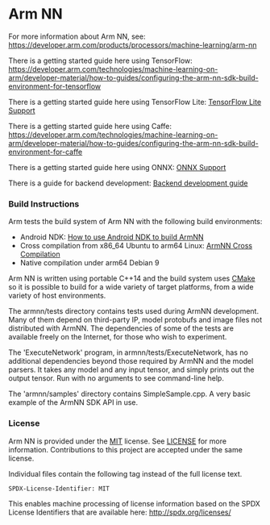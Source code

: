# Arm NN

For more information about Arm NN, see: <https://developer.arm.com/products/processors/machine-learning/arm-nn>

There is a getting started guide here using TensorFlow: <https://developer.arm.com/technologies/machine-learning-on-arm/developer-material/how-to-guides/configuring-the-arm-nn-sdk-build-environment-for-tensorflow>

There is a getting started guide here using TensorFlow Lite: [TensorFlow Lite Support](src/armnnTfLiteParser/README.md)

There is a getting started guide here using Caffe: <https://developer.arm.com/technologies/machine-learning-on-arm/developer-material/how-to-guides/configuring-the-arm-nn-sdk-build-environment-for-caffe>

There is a getting started guide here using ONNX: [ONNX Support](src/armnnOnnxParser/README.md)

There is a guide for backend development: [Backend development guide](src/backends/README.md)

### Build Instructions

Arm tests the build system of Arm NN with the following build environments:

* Android NDK: [How to use Android NDK to build ArmNN](BuildGuideAndroidNDK.md)
* Cross compilation from x86_64 Ubuntu to arm64 Linux: [ArmNN Cross Compilation](BuildGuideCrossCompilation.md)
* Native compilation under arm64 Debian 9

Arm NN is written using portable C++14 and the build system uses [CMake](https://cmake.org/) so it is possible to build for a wide variety of target platforms, from a wide variety of host environments.

The armnn/tests directory contains tests used during ArmNN development. Many of them depend on third-party IP, model protobufs and image files not distributed with ArmNN. The dependencies of some of the tests are available freely on the Internet, for those who wish to experiment.

The 'ExecuteNetwork' program, in armnn/tests/ExecuteNetwork, has no additional dependencies beyond those required by ArmNN and the model parsers. It takes any model and any input tensor, and simply prints out the output tensor. Run with no arguments to see command-line help.

The 'armnn/samples' directory contains SimpleSample.cpp. A very basic example of the ArmNN SDK API in use.

### License

Arm NN is provided under the [MIT](https://spdx.org/licenses/MIT.html) license.
See [LICENSE](LICENSE) for more information. Contributions to this project are accepted under the same license.

Individual files contain the following tag instead of the full license text.

    SPDX-License-Identifier: MIT

This enables machine processing of license information based on the SPDX License Identifiers that are available here: http://spdx.org/licenses/